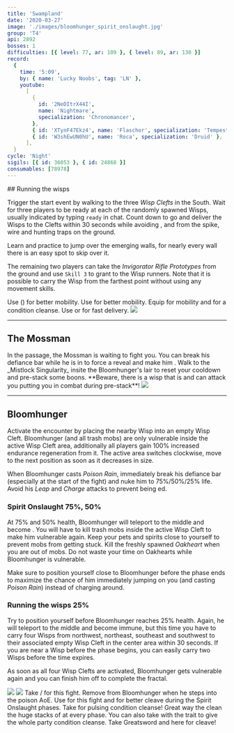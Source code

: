 ```yaml
---
title: 'Swampland'
date: '2020-03-27'
image: './images/bloomhunger_spirit_onslaught.jpg'
group: 'T4'
api: 2892
bosses: 1
difficulties: [{ level: 77, ar: 109 }, { level: 89, ar: 130 }]
record:
  {
    time: '5:09',
    by: { name: 'Lucky Noobs', tag: 'LN' },
    youtube:
      [
        {
          id: '2NeDItrX44I',
          name: 'Nightmare',
          specialization: 'Chronomancer',
        },
        { id: 'XTynF47Ekz4', name: 'Flaschor', specialization: 'Tempest' },
        { id: 'W3shEwUN0hU', name: 'Roca', specialization: 'Druid' },
      ],
  }
cycle: 'Night'
sigils: [{ id: 36053 }, { id: 24868 }]
consumables: [78978]
---
```



<Grid>
<GridItem sm="8">
## Running the wisps  
  
Trigger the start event by walking to the three *Wisp Clefts* in the South. Wait for three players to be ready at each of the randomly spawned Wisps, usually indicated by typing `ready` in chat. Count down to go and deliver the Wisps to the Clefts within 30 seconds while avoiding <Condition name="stun"/>, <Condition name="immobile"/> and <Condition name="crippled"/> from the spike, wire and hunting traps on the ground.

Learn and practice to jump over the emerging walls, for nearly every wall there is an easy spot to skip over it.

The remaining two players can take the _Invigorator Rifle Prototypes_ from the ground and use `Skill 3` to grant <Boon name="stability"/> to the Wisp runners. Note that it is possible to carry the Wisp from the farthest point without using any movement skills.
</GridItem>

<GridItem sm="4">
<Tabs>
<Tab specialization="revenant">
Use <Skill name="Impossible Odds"/> (<Skill name="Legendary Assassin Stance" disableText/>) for better mobility.
</Tab>

<Tab specialization="warrior">
Use <Skill id="14516"/> for better mobility.
</Tab>
</Tabs>

<Tabs>
<Tab specialization="elementalist">
Equip <Skill id="5536"/> for mobility and <Skill id="5507"/> for a condition cleanse.
</Tab>

<Tab specialization="thief">
Use <Skill id="13038"/> or <Skill id="13002"/> for fast delivery.
</Tab>
</Tabs>
</GridItem>

<GridItem sm="12">
<Image src="./images/the_three_wisp_clefts.jpg" caption="The three wisp clefts"/>
</GridItem>
</Grid>

---

## The Mossman

<Grid>
<GridItem sm="8">
In the passage, the Mossman is waiting to fight you. You can break his defiance bar while he is in <Effect name="stealth"/> to force a reveal and make him <Effect name="Exposed"/>. Walk to the _Mistlock Singularity_ insite the Bloomhunger's lair to reset your cooldown and pre-stack some boons.
<Message>  
**Beware, there is a wisp that is <Effect name="invulnerability"/> and can attack you putting you in combat during pre-stack**!
</Message>
</GridItem>

<GridItem sm="4">
<Image src="./images/the_mossman.jpg" caption="The Mossman"/>
</GridItem>
</Grid>

---

## Bloomhunger

<Grid>
<GridItem sm="8">
Activate the encounter by placing the nearby Wisp into an empty Wisp Cleft. Bloomhunger (and all trash mobs) are only vulnerable inside the active Wisp Cleft area, additionally all players gain 100% increased endurance regeneration from it. The active area switches clockwise, move to the next position as soon as it decreases in size.

When Bloomhunger casts _Poison Rain_, immediately break his defiance bar (especially at the start of the fight) and nuke him to 75%/50%/25% life. Avoid his _Leap_ and _Charge_ attacks to prevent being <Control name="knockdown"/>ed.

### Spirit Onslaught <Label>75%, 50%</Label>

At 75% and 50% health, Bloomhunger will teleport to the middle and become <Effect name="invulnerability"/>. You will have to kill trash mobs inside the active Wisp Cleft to make him vulnerable again. Keep your pets and spirits close to yourself to prevent mobs from getting stuck. Kill the freshly spawned _Oakheart_ when you are out of mobs. Do not waste your time on Oakhearts while Bloomhunger is vulnerable.

Make sure to position yourself close to Bloomhunger before the phase ends to maximize the chance of him immediately jumping on you (and casting _Poison Rain_) instead of charging around.

### Running the wisps <Label>25%</Label>

Try to position yourself before Bloomhunger reaches 25% health. Again, he will teleport to the middle and become immune, but this time you have to carry four Wisps from northwest, northeast, southeast and southwest to their associated empty Wisp Cleft in the center area within 30 seconds. If you are near a Wisp before the phase begins, you can easily carry two Wisps before the time expires.

As soon as all four Wisp Clefts are activated, Bloomhunger gets vulnerable again and you can finish him off to complete the fractal.

<Image src="./images/bloomhunger_spirit_onslaught.jpg" caption="Bloomhunger during Spirit Onslaught"/>
</GridItem>

<GridItem sm="4">
<Image src="./images/bloomhunger.jpg" caption="Bloomhunger"/>
<Tabs>
<Tab specialization="renegade">
Take <Skill name="Legendary Demon Stance"/> / <Skill name="Legendary Renegade Stance"/> for this fight. Remove <Boon name="Protection"/> from Bloomhunger when he steps into the poison AoE.
</Tab>
</Tabs>
 
<Tabs> 
<Tab specialization="Tempest">
Use <Specialization name="Tempest"/> for this fight and <Skill id="22572"/> for better cleave during the Spirit Onslaught phases.
</Tab>
</Tabs>

<Tabs>
<Tab specialization="Soulbeast">
Take <Skill id="12489"/> for pulsing condition cleanse! Great way the clean the huge stacks of <Condition name="Poison"/> at every phase. You can also take <Skill name="Bear stance"/> with the trait <Trait name="Leader of the Pack"/> to give the whole party condition cleanse.
</Tab>
</Tabs>

<Tabs>
<Tab specialization="Berserker">
Take Greatsword and <Skill name="Blood Reckoning"/> here for cleave!
</Tab>
</Tabs>
</GridItem>
</Grid>


